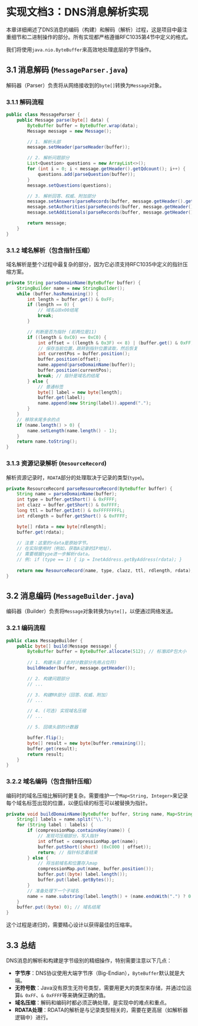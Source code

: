 # 实现文档3：DNS消息解析实现

本章详细阐述了DNS消息的编码（构建）和解码（解析）过程，这是项目中最注重细节和二进制操作的部分。所有实现都严格遵循RFC1035第4节中定义的格式。

我们将使用`java.nio.ByteBuffer`来高效地处理底层的字节操作。

## 3.1 消息解码 (`MessageParser.java`)

解码器（Parser）负责将从网络接收到的`byte[]`转换为`Message`对象。

### 3.1.1 解码流程

```java
public class MessageParser {
    public Message parse(byte[] data) {
        ByteBuffer buffer = ByteBuffer.wrap(data);
        Message message = new Message();

        // 1. 解析头部
        message.setHeader(parseHeader(buffer));

        // 2. 解析问题部分
        List<Question> questions = new ArrayList<>();
        for (int i = 0; i < message.getHeader().getQdcount(); i++) {
            questions.add(parseQuestion(buffer));
        }
        message.setQuestions(questions);

        // 3. 解析回答、权威、附加部分
        message.setAnswers(parseRecords(buffer, message.getHeader().getAncount()));
        message.setAuthorities(parseRecords(buffer, message.getHeader().getNscount()));
        message.setAdditionals(parseRecords(buffer, message.getHeader().getArcount()));

        return message;
    }
}
```

### 3.1.2 域名解析（包含指针压缩）
域名解析是整个过程中最复杂的部分，因为它必须支持RFC1035中定义的指针压缩方案。

```java
private String parseDomainName(ByteBuffer buffer) {
    StringBuilder name = new StringBuilder();
    while (buffer.hasRemaining()) {
        int length = buffer.get() & 0xFF;
        if (length == 0) {
            // 域名以0x00结尾
            break;
        }

        // 判断是否为指针 (前两位是11)
        if ((length & 0xC0) == 0xC0) {
            int offset = ((length & 0x3F) << 8) | (buffer.get() & 0xFF);
            // 保存当前位置，跳转到指针位置读取，然后恢复
            int currentPos = buffer.position();
            buffer.position(offset);
            name.append(parseDomainName(buffer));
            buffer.position(currentPos);
            break; // 指针是域名的结尾
        } else {
            // 普通标签
            byte[] label = new byte[length];
            buffer.get(label);
            name.append(new String(label)).append(".");
        }
    }
    // 移除末尾多余的点
    if (name.length() > 0) {
        name.setLength(name.length() - 1);
    }
    return name.toString();
}
```

### 3.1.3 资源记录解析 (`ResourceRecord`)
解析资源记录时，`RDATA`部分的处理取决于记录的类型(`type`)。

```java
private ResourceRecord parseResourceRecord(ByteBuffer buffer) {
    String name = parseDomainName(buffer);
    int type = buffer.getShort() & 0xFFFF;
    int clazz = buffer.getShort() & 0xFFFF;
    long ttl = buffer.getInt() & 0xFFFFFFFFL;
    int rdlength = buffer.getShort() & 0xFFFF;

    byte[] rdata = new byte[rdlength];
    buffer.get(rdata);
    
    // 注意：这里的rdata是原始字节。
    // 在实际使用时（例如，获取A记录的IP地址），
    // 需要根据type进一步解析rdata。
    // 例: if (type == 1) { ip = InetAddress.getByAddress(rdata); }
    
    return new ResourceRecord(name, type, clazz, ttl, rdlength, rdata);
}
```

## 3.2 消息编码 (`MessageBuilder.java`)

编码器（Builder）负责将`Message`对象转换为`byte[]`，以便通过网络发送。

### 3.2.1 编码流程
```java
public class MessageBuilder {
    public byte[] build(Message message) {
        ByteBuffer buffer = ByteBuffer.allocate(512); // 标准UDP包大小
        
        // 1. 构建头部 (此时计数部分先用占位符)
        buildHeader(buffer, message.getHeader());

        // 2. 构建问题部分
        // ...

        // 3. 构建RR部分（回答、权威、附加）
        // ...

        // 4. (可选) 实现域名压缩
        // ...

        // 5. 回填头部的计数器

        buffer.flip();
        byte[] result = new byte[buffer.remaining()];
        buffer.get(result);
        return result;
    }
}
```

### 3.2.2 域名编码（包含指针压缩）
编码时的域名压缩比解码时更复杂。需要维护一个`Map<String, Integer>`来记录每个域名标签出现的位置，以便后续的标签可以被替换为指针。

```java
private void buildDomainName(ByteBuffer buffer, String name, Map<String, Integer> compressionMap) {
    String[] labels = name.split("\\.");
    for (String label : labels) {
        if (compressionMap.containsKey(name)) {
            // 发现可压缩部分，写入指针
            int offset = compressionMap.get(name);
            buffer.putShort((short) (0xC000 | offset));
            return; // 指针标志着结束
        } else {
            // 将当前域名和位置存入map
            compressionMap.put(name, buffer.position());
            buffer.put((byte) label.length());
            buffer.put(label.getBytes());
        }
        // 准备处理下一个子域名
        name = name.substring(label.length() + (name.endsWith(".") ? 0 : 1));
    }
    buffer.put((byte) 0); // 域名结尾
}
```

这个过程是递归的，需要精心设计以获得最佳的压缩率。

## 3.3 总结

DNS消息的解析和构建是字节级别的精细操作，特别需要注意以下几点：
- **字节序**：DNS协议使用大端字节序（Big-Endian），`ByteBuffer`默认就是大端。
- **无符号数**：Java没有原生无符号类型，需要用更大的类型来存储，并通过位运算`& 0xFF`、`& 0xFFFF`等来确保正确的值。
- **域名压缩**：解码和编码时都必须正确处理，是实现中的难点和重点。
- **RDATA处理**：RDATA的解析是与记录类型相关的，需要在更高层（如解析器逻辑中）进行。 